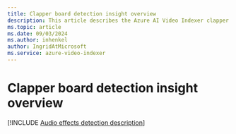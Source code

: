 ```yaml
---
title: Clapper board detection insight overview
description: This article describes the Azure AI Video Indexer clapper board detection insight.
ms.topic: article
ms.date: 09/03/2024
ms.author: inhenkel
author: IngridAtMicrosoft
ms.service: azure-video-indexer
---
```


# Clapper board detection insight overview

[!INCLUDE [Audio effects detection description](./includes/clapperboard-detection.md)]
